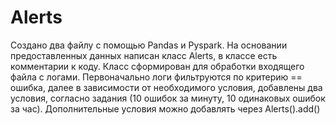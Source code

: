 # Alerts

Создано два файлу с помощью Pandas и Pyspark.
На основании предоставленных данных написан класс Alerts, в классе есть комментарии к коду.
Класс сформирован для обработки входящего файла с логами. 
Первоначально логи фильтруются по критерию == ошибка, далее в зависимости от необходимого условия, добавлены два условия, согласно задания (10 ошибок за минуту, 10 одинаковых ошибок за час).
Дополнительные условия можно добавлять через Alerts().add()
